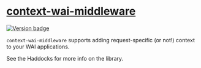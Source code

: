 # [context-wai-middleware][]

[![Version badge][]][version]

`context-wai-middleware` supports adding request-specific (or not!) context to
your WAI applications.

See the Haddocks for more info on the library.

[context-wai-middleware]: https://github.com/jship/context
[Version badge]: https://img.shields.io/hackage/v/context-wai-middleware?color=brightgreen&label=version&logo=haskell
[version]: https://hackage.haskell.org/package/context-wai-middleware
